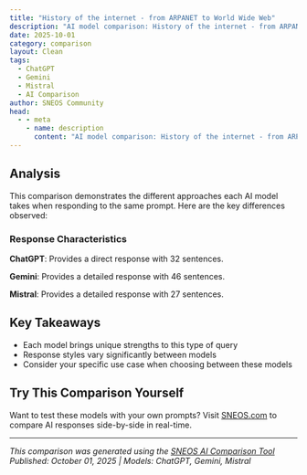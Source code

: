 ```yaml
---
title: "History of the internet - from ARPANET to World Wide Web"
description: "AI model comparison: History of the internet - from ARPANET to World Wide Web..."
date: 2025-10-01
category: comparison
layout: Clean
tags:
  - ChatGPT
  - Gemini
  - Mistral
  - AI Comparison
author: SNEOS Community
head:
  - - meta
    - name: description
      content: "AI model comparison: History of the internet - from ARPANET to World Wide Web..."
---
```


<ChatComparison
  title="History of the internet - from ARPANET to World Wide Web"
  prompt="History of the internet - from ARPANET to World Wide Web"
  :responses='{"ChatGPT": "Certainly! Here\u0027s a brief history of the internet, tracing its development from ARPANET to the World Wide Web:\n\n### 1. ARPANET (1960s - 1980s)\n- **Origin:** The internet\u0027s precursor, ARPANET (Advanced Research Projects Agency Network), was developed by the U.S. Department of Defense\u0027s ARPA (later DARPA) in the late 1960s.\n- **Purpose:** To create a decentralized communication network that could survive partial outages, primarily for military and research institutions.\n- **Key Milestone:** In 1969, the first message was sent between UCLA and the Stanford Research Institute, marking the birth of networked communication.\n- **Technology:** Packet switching, which breaks data into smaller packets and routes them individually, was fundamental to ARPANET.\n\n### 2. Expansion and Protocol Development (1970s-1980s)\n- **TCP/IP:** In the 1970s, Vint Cerf and Bob Kahn developed the Transmission Control Protocol (TCP) and Internet Protocol (IP), which standardized data transmission across multiple networks.\n- **Adoption:** On January 1, 1983, ARPANET adopted TCP/IP, effectively creating the modern internet.\n- **Domain Name System (DNS):** Introduced in 1983 to replace numeric IP addresses with human-readable names (e.g., www.example.com).\n\n### 3. Emergence of the Internet (1980s-1990s)\n- **NSFNET:** In the mid-1980s, the National Science Foundation created NSFNET, expanding access beyond the military and research institutions to universities and eventually the public.\n- **Commercial Networks:** Gradually, commercial entities began connecting to the internet, leading to its commercialization in the early 1990s.\n\n### 4. The World Wide Web (1990s)\n- **Inventor:** Tim Berners-Lee, a British scientist at CERN, invented the World Wide Web in 1989.\n- **Technology:** The Web introduced a system of interlinked hypertext documents accessed via web browsers using HTTP (HyperText Transfer Protocol).\n- **First Website:** Launched in 1991, it provided information about the project and how to create web pages.\n- **Popularization:** The early 1990s saw the development of user-friendly browsers like Mosaic (1993) and Netscape Navigator, making the internet accessible to a broad audience.\n\n### 5. Growth and Modern Internet (1990s - Present)\n- **Commercialization:** The mid-1990s saw the removal of restrictions on commercial traffic, leading to a rapid expansion of internet services, e-commerce, social media, and streaming.\n- **Broadband \u0026 Mobile:** Increased bandwidth and the rise of mobile internet in the 2000s transformed the internet into a ubiquitous global platform.\n- **Web 2.0:** Interactive and social internet applications emerged in the 2000s, emphasizing user-generated content.\n- **Current Status:** The internet continues to evolve with advances in IoT, cloud computing, and 5G technology.\n\n---\n\n**Summary:** \nStarting as a military communication project (ARPANET), the development of TCP/IP protocols enabled a network-of-networks \u2014 the internet. The invention of the World Wide Web revolutionized how people accessed and shared information, transforming the internet into the integral, global communication system it is today.", "Gemini": "## The History of the Internet: From ARPANET to the World Wide Web\n\nThe internet\u0027s history is a fascinating journey from a Cold War-era research project to a global communication and information hub. Here\u0027s a breakdown of the key milestones:\n\n**1. The Cold War Context: ARPANET\u0027s Genesis (1960s)**\n\n* **The Need:** The US Department of Defense\u0027s Advanced Research Projects Agency (ARPA) was concerned about communication resilience in case of a nuclear attack. They needed a decentralized, robust network that could withstand partial destruction.\n* **Packet Switching:** Paul Baran at RAND Corporation and Donald Davies at the National Physical Laboratory (NPL) in the UK independently conceived of *packet switching*, a method of breaking down data into small packets that could be routed independently and reassembled at the destination. This was crucial for network robustness.\n* **1969: ARPANET is Born:** The first ARPANET connection was established on October 29, 1969, between UCLA and the Stanford Research Institute (SRI). Leonard Kleinrock at UCLA sent the word \u0022login\u0022 (though it initially crashed after \u0022lo\u0022). By December 1969, four nodes were connected: UCLA, SRI, UC Santa Barbara, and the University of Utah.\n* **Early Focus:** ARPANET initially focused on resource sharing among researchers at these universities, allowing them to access each other\u0027s computers and data.\n\n**2. Building the Foundation: TCP/IP and Email (1970s)**\n\n* **TCP/IP: The Universal Language (1974):** Vint Cerf and Bob Kahn developed TCP/IP (Transmission Control Protocol/Internet Protocol), a suite of communication protocols that allowed different networks to communicate with each other. This was a crucial step towards a true \u0022internet\u0022 (inter-network). TCP/IP became the standard protocol for ARPANET in 1983.\n* **Email\u0027s Rise:** Ray Tomlinson created the first email program in 1971. Email quickly became a popular and influential application on ARPANET, facilitating communication and collaboration among researchers. The \u0022@\u0022 symbol was introduced to denote the user\u0027s location/computer.\n* **Network Growth:** More universities and research institutions joined ARPANET, leading to significant growth and the development of new network technologies.\n\n**3. Expanding the Network: From ARPANET to the Internet (1980s)**\n\n* **Milnet and the Split:** In 1983, ARPANET was split into two networks: ARPANET, dedicated to research, and Milnet, the military network.\n* **NSFNET: High-Speed Backbone:** The National Science Foundation (NSF) created NSFNET, a high-speed network connecting supercomputer centers, in the mid-1980s. NSFNET quickly became the backbone of the burgeoning internet, surpassing ARPANET in speed and capacity.\n* **The Internet Emerges:** The convergence of ARPANET, NSFNET, and other smaller networks using the TCP/IP protocol marked the emergence of the modern internet.\n* **Domain Name System (DNS):** The Domain Name System (DNS) was created in 1983, allowing users to access websites using human-readable names (e.g., example.com) instead of numerical IP addresses. This made the internet much more accessible.\n\n**4. The World Wide Web: A Graphical Interface for the Internet (1990s)**\n\n* **Tim Berners-Lee and the Web:** While the internet provided the infrastructure for data transmission, it lacked a user-friendly interface for accessing and navigating information. In 1989, Tim Berners-Lee at CERN (the European Organization for Nuclear Research) proposed the World Wide Web (WWW), a system of interconnected documents (hypertext) accessed via the internet.\n* **Key Innovations:** Berners-Lee also invented:\n * **HTML (HyperText Markup Language):** The language used to create web pages.\n * **HTTP (HyperText Transfer Protocol):** The protocol used to transfer data between web servers and browsers.\n * **URLs (Uniform Resource Locators):** Addresses used to identify resources on the web.\n* **Mosaic: The First Popular Browser (1993):** Marc Andreessen and his team at the National Center for Supercomputing Applications (NCSA) developed Mosaic, a user-friendly graphical web browser that made the web accessible to a wider audience.\n* **Commercialization and Explosive Growth:** The World Wide Web, combined with the growing availability of personal computers, led to the rapid commercialization of the internet. Companies like Netscape and Microsoft competed to develop better browsers, and the \u0022dot-com boom\u0022 ensued.\n\n**5. The Internet Today (2000s - Present)**\n\n* **Mobile Revolution:** The rise of smartphones and mobile internet access has transformed the internet, making it accessible to billions of people worldwide.\n* **Social Media:** Social media platforms like Facebook, Twitter, and Instagram have become integral to the internet experience, connecting people and facilitating the sharing of information and ideas.\n* **Cloud Computing:** Cloud computing has revolutionized data storage and processing, enabling scalable and cost-effective online services.\n* **Internet of Things (IoT):** The Internet of Things is connecting everyday objects to the internet, creating a vast network of interconnected devices.\n* **Challenges:** The internet faces ongoing challenges related to security, privacy, misinformation, and digital divides.\n\n**In Summary:**\n\nThe internet\u0027s history is a testament to the power of collaboration and innovation. From its origins as a research project designed to enhance communication resilience to its current role as a global communication and information platform, the internet has fundamentally changed the way we live, work, and interact with the world. Its evolution continues, driven by technological advancements and the ever-changing needs of its users.\n", "Mistral": "The history of the internet is a fascinating journey that spans several decades, involving numerous innovations and collaborations. Here\u0027s a simplified breakdown of its evolution from ARPANET to the World Wide Web:\n\n### 1960s: The Birth of ARPANET\n- **1961**: Leonard Kleinrock publishes the first paper on packet switching theory.\n- **1965**: Lawrence Roberts connects a computer in Massachusetts to a computer in California using a low-speed dial-up telephone line, creating the first wide-area computer network.\n- **1969**: The first message is sent over ARPANET, the precursor to the internet, on October 29. The message was \u0022LO,\u0022 as the system crashed before the full word \u0022LOGIN\u0022 could be sent.\n\n### 1970s: Early Developments\n- **1971**: Ray Tomlinson sends the first email over ARPANET.\n- **1972**: The first public demonstration of ARPANET is held at the International Conference on Computer Communication.\n- **1973**: Vinton Cerf and Robert Kahn develop the Transmission Control Protocol (TCP), which later becomes the foundation for TCP/IP.\n- **1978**: TCP is split into TCP and IP (Internet Protocol), creating the TCP/IP suite.\n\n### 1980s: Expansion and Standardization\n- **1983**: The Domain Name System (DNS) is introduced, making it easier to navigate the network using human-readable domain names.\n- **1986**: The National Science Foundation (NSF) establishes NSFNET, a high-speed backbone network that connects universities and research institutions.\n- **1989**: The first commercial internet service providers (ISPs) begin to emerge.\n\n### 1990s: The World Wide Web\n- **1990**: Tim Berners-Lee, a scientist at CERN, develops the World Wide Web, including the first web browser and web server.\n- **1991**: The World Wide Web is made publicly available.\n- **1993**: The Mosaic web browser is released, making the web more accessible and user-friendly.\n- **1995**: The commercialization of the internet accelerates with the rise of companies like Netscape, Yahoo, and Amazon.\n- **1998**: Google is founded, revolutionizing search engines and information retrieval.\n\n### 2000s: Web 2.0 and Social Media\n- **2004**: The term \u0022Web 2.0\u0022 is coined, marking the shift towards user-generated content and social media platforms like Facebook and YouTube.\n- **2007**: The iPhone is introduced, leading to the proliferation of mobile internet access.\n\n### 2010s: Cloud Computing and IoT\n- **2010s**: Cloud computing becomes mainstream, with services like Amazon Web Services (AWS) and Microsoft Azure.\n- **2010s**: The Internet of Things (IoT) begins to connect everyday devices to the internet, from smart home appliances to industrial machinery.\n\n### 2020s: Present and Future\n- **2020s**: The internet continues to evolve with advancements in artificial intelligence, 5G technology, and the metaverse.\n- **2020s**: Issues like cybersecurity, data privacy, and digital divide remain critical areas of focus.\n\nThe internet has transformed from a small network of academic and military computers to a global network that connects billions of devices and people. Its impact on society, economy, and culture is profound and continues to shape the future."}' 
  published-date="11:24"
/>

## Analysis

This comparison demonstrates the different approaches each AI model takes when responding to the same prompt. Here are the key differences observed:

### Response Characteristics

**ChatGPT**: Provides a direct response with 32 sentences. 

**Gemini**: Provides a detailed response with 46 sentences. 

**Mistral**: Provides a detailed response with 27 sentences. 

## Key Takeaways

- Each model brings unique strengths to this type of query
- Response styles vary significantly between models
- Consider your specific use case when choosing between these models

## Try This Comparison Yourself

Want to test these models with your own prompts? Visit [SNEOS.com](https://sneos.com) to compare AI responses side-by-side in real-time.

---

*This comparison was generated using the [SNEOS AI Comparison Tool](https://sneos.com)*
*Published: October 01, 2025 | Models: ChatGPT, Gemini, Mistral*
